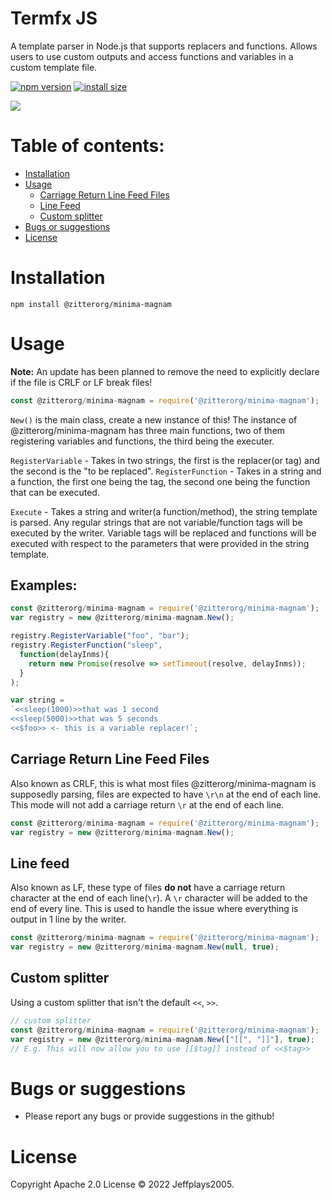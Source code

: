 # Termfx JS
A template parser in Node.js that supports replacers and functions. Allows users to use custom outputs and access functions and variables in a custom template file.

[![npm version][npm-image]][npm-url]
[![install size][install-size-image]][install-size-url]

![](https://nodei.co/npm/@zitterorg/minima-magnam.png)

# Table of contents:
- [Installation](#Installation)
- [Usage](#Usage)
  - [Carriage Return Line Feed Files](#Carriage-Return-Line-Feed-Files)
  - [Line Feed](#Line-feed)
  - [Custom splitter](#Custom-splitter)
- [Bugs or suggestions](#Bugs-or-suggestions)
- [License](#License)

# Installation
```
npm install @zitterorg/minima-magnam
```

# Usage
**Note:** An update has been planned to remove the need to explicitly declare if the file is CRLF or LF break files!

```js
const @zitterorg/minima-magnam = require('@zitterorg/minima-magnam');
```

`New()` is the main class, create a new instance of this!
The instance of @zitterorg/minima-magnam has three main functions, two of them registering variables and functions, the third being the executer.

`RegisterVariable` - Takes in two strings, the first is the replacer(or tag) and the second is the "to be replaced".
`RegisterFunction` - Takes in a string and a function, the first one being the tag, the second one being the function that can be executed.

`Execute` - Takes a string and writer(a function/method), the string template is parsed. Any regular strings that are not variable/function tags will be executed by the writer. Variable tags will be replaced and functions will be executed with respect to the parameters that were provided in the string template.

## Examples:
```js
const @zitterorg/minima-magnam = require('@zitterorg/minima-magnam');
var registry = new @zitterorg/minima-magnam.New();

registry.RegisterVariable("foo", "bar");
registry.RegisterFunction("sleep",
  function(delayInms){
    return new Promise(resolve => setTimeout(resolve, delayInms));
  }
);

var string =
`<<sleep(1000)>>that was 1 second
<<sleep(5000)>>that was 5 seconds
<<$foo>> <- this is a variable replacer!`;
```

## Carriage Return Line Feed Files
Also known as CRLF, this is what most files @zitterorg/minima-magnam is supposedly parsing, files are expected to have `\r\n` at the end of each line. This mode will not add a carriage return `\r` at the end of each line.
```js
const @zitterorg/minima-magnam = require('@zitterorg/minima-magnam');
var registry = new @zitterorg/minima-magnam.New();
```
## Line feed
Also known as LF, these type of files **do not** have a carriage return character at the end of each line(`\r`). A `\r` character will be added to the end of every line.  This is used to handle the issue where everything is output in 1 line by the writer.
```js
const @zitterorg/minima-magnam = require('@zitterorg/minima-magnam');
var registry = new @zitterorg/minima-magnam.New(null, true);
```

## Custom splitter
Using a custom splitter that isn't the default `<<`, `>>`.
```js
// custom splitter
const @zitterorg/minima-magnam = require('@zitterorg/minima-magnam');
var registry = new @zitterorg/minima-magnam.New(["[[", "]]"], true);
// E.g. This will now allow you to use [[$tag]] instead of <<$tag>>
```

# Bugs or suggestions
* Please report any bugs or provide suggestions in the github!

# License
Copyright Apache 2.0 License © 2022 Jeffplays2005.

[npm-image]: https://flat.badgen.net/npm/v/@zitterorg/minima-magnam
[npm-url]: https://www.npmjs.com/package/@zitterorg/minima-magnam
[install-size-image]: https://flat.badgen.net/packagephobia/install/@zitterorg/minima-magnam
[install-size-url]: https://packagephobia.com/result?p=@zitterorg/minima-magnam
